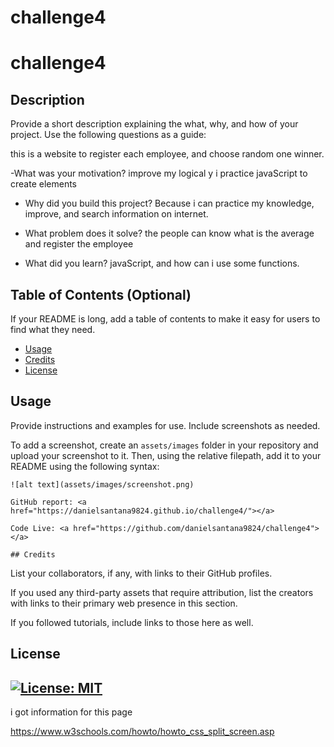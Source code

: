 # challenge4


# challenge4
## Description

Provide a short description explaining the what, why, and how of your project. Use the following questions as a guide:

this is a website to register each employee, and choose random one winner.

-What was your motivation?
improve my logical y i practice javaScript to create elements 

- Why did you build this project?
Because i can practice my knowledge, improve, and search information on internet.

- What problem does it solve?
the people can know what is the average and register the employee

- What did you learn?
javaScript, and how can i use some functions.

## Table of Contents (Optional)

If your README is long, add a table of contents to make it easy for users to find what they need.

- [Usage](#usage)
- [Credits](#credits)
- [License](#license)

## Usage

Provide instructions and examples for use. Include screenshots as needed.

To add a screenshot, create an `assets/images` folder in your repository and upload your screenshot to it. Then, using the relative filepath, add it to your README using the following syntax:

    ![alt text](assets/images/screenshot.png)

    GitHub report: <a href="https://danielsantana9824.github.io/challenge4/"></a>

    Code Live: <a href="https://github.com/danielsantana9824/challenge4"></a>

    ## Credits

List your collaborators, if any, with links to their GitHub profiles.

If you used any third-party assets that require attribution, list the creators with links to their primary web presence in this section.

If you followed tutorials, include links to those here as well.

## License

[![License: MIT](https://img.shields.io/badge/License-MIT-yellow.svg)](https://opensource.org/licenses/MIT)
---

i got information for this page

https://www.w3schools.com/howto/howto_css_split_screen.asp
